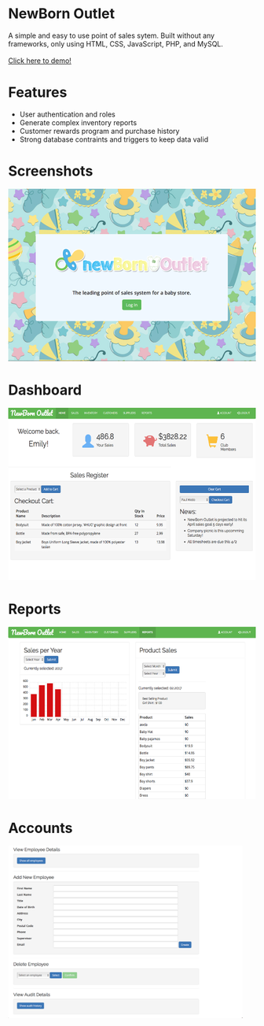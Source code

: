 # NewBorn Outlet
A simple and easy to use point of sales sytem. Built without any frameworks, only using HTML, CSS, JavaScript, PHP, and MySQL. 
<br><br><a href="http://newbornoutlet.com">Click here to demo!</a>

# Features
<ul>
    <li>User authentication and roles</li>
    <li>Generate complex inventory reports</li>
    <li>Customer rewards program and purchase history</li>
    <li>Strong database contraints and triggers to keep data valid</li>
</ul>

# Screenshots

<img src="/NewbornOutletImages/login.png" alt="Smiley face" height=350>

# Dashboard

<img src="/NewbornOutletImages/dashboard.png" alt="Smiley face" height=350>

# Reports

<img src="/NewbornOutletImages/reports.png" alt="Smiley face" height=350>

# Accounts

<img src="/NewbornOutletImages/account_one.png" alt="Smiley face" height=350>